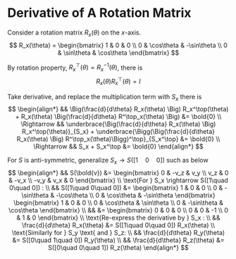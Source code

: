 # Derivative of A Rotation Matrix

Consider a rotation matrix $R_x(\theta)$ on the $x$-axis.
$$
R_x(\theta) = \begin{bmatrix}
    1 & 0 & 0 \\
    0 & \cos\theta & -\sin\theta \\
    0 & \sin\theta & \cos\theta
\end{bmatrix}
$$

By rotation property, $R_x^\top(\theta)=R_x^{-1}(\theta)$, there is
$$
R_x(\theta) R_x^\top(\theta) = I
$$

Take derivative, and replace the multiplication term with $S_x$ there is
$$
\begin{align*}
&&
    \Big(\frac{d}{d\theta} R_x(\theta) \Big) R_x^\top(\theta)
    + R_x(\theta) \Big(\frac{d}{d\theta} R^\top_x(\theta) \Big) &= \bold{0}
\\ \Rightarrow &&
    \underbrace{\Big(\frac{d}{d\theta} R_x(\theta) \Big) R_x^\top(\theta)}_{S_x}
    + 
    \underbrace{\Bigg(\Big(\frac{d}{d\theta} R_x(\theta) \Big) R^\top_x(\theta)\Bigg)^\top}_{S_x^\top} 
    &= \bold{0}
\\ \Rightarrow &&
    S_x + S_x^\top &= \bold{0}
\end{align*}
$$

For $S$ is anti-symmetric, generalize $S_x \rightarrow S([1\quad 0\quad 0])$ such as below
$$
\begin{align*}
&& S(\bold{v}) &=
\begin{bmatrix}
    0 & -v_z & v_y \\
    v_z & 0 & -v_x \\
    -v_y & v_x & 0
\end{bmatrix} 
\\
\text{For } S_x \rightarrow S([1\quad 0\quad 0]) :
\\ && 
S([1\quad 0\quad 0]) &= \begin{bmatrix}
    1 & 0 & 0 \\
    0 & -\sin\theta & -\cos\theta \\
    0 & \cos\theta & -\sin\theta
\end{bmatrix} 
\begin{bmatrix}
    1 & 0 & 0 \\
    0 & \cos\theta & \sin\theta \\
    0 & -\sin\theta & \cos\theta
\end{bmatrix}
\\ && &=
\begin{bmatrix}
    0 & 0 & 0 \\
    0 & 0 & -1 \\
    0 & 1 & 0
\end{bmatrix}
\\
\text{Re-express the derivative by } S_x :
\\
&& \frac{d}{d\theta} R_x(\theta) &= S([1\quad 0\quad 0]) R_x(\theta)
\\
\text{Similarly for } S_y \text{ and } S_z:
\\
&& \frac{d}{d\theta} R_y(\theta) &= S([0\quad 1\quad 0]) R_y(\theta)
\\
&& \frac{d}{d\theta} R_z(\theta) &= S([0\quad 0\quad 1]) R_z(\theta)
\end{align*}
$$